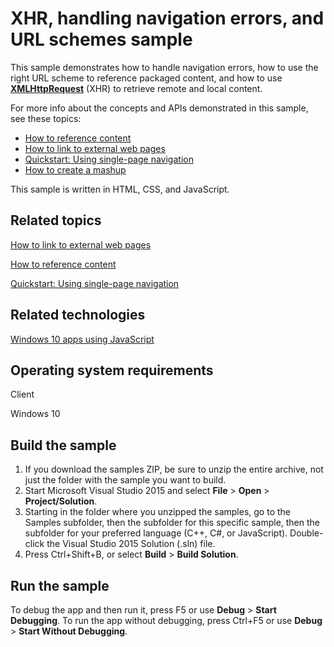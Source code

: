 ﻿<!---
  category: Navigation
  samplefwlink: http://go.microsoft.com/fwlink/p/?LinkId=620582&clcid=0x409
--->

# XHR, handling navigation errors, and URL schemes sample

This sample demonstrates how to handle navigation errors, how to use the right URL scheme to reference packaged content, and how to use [**XMLHttpRequest**](http://msdn.microsoft.com/library/windows/apps/hh453379) (XHR) to retrieve remote and local content.

For more info about the concepts and APIs demonstrated in this sample, see these topics:

-   [How to reference content](http://msdn.microsoft.com/library/windows/apps/hh781215)
-   [How to link to external web pages](http://msdn.microsoft.com/library/windows/apps/hh780594)
-   [Quickstart: Using single-page navigation](http://msdn.microsoft.com/library/windows/apps/hh452768)
-   [How to create a mashup](http://msdn.microsoft.com/library/windows/apps/)

This sample is written in HTML, CSS, and JavaScript.

Related topics
--------------

[How to link to external web pages](http://msdn.microsoft.com/library/windows/apps/hh780594)

[How to reference content](http://msdn.microsoft.com/library/windows/apps/hh781215)

[Quickstart: Using single-page navigation](http://msdn.microsoft.com/library/windows/apps/hh452768)

Related technologies
--------------------

[Windows 10 apps using JavaScript](http://msdn.microsoft.com/library/windows/apps/br211385)

Operating system requirements
-----------------------------

Client

Windows 10

Build the sample
----------------

1. If you download the samples ZIP, be sure to unzip the entire archive, not just the folder with the sample you want to build. 
2. Start Microsoft Visual Studio 2015 and select **File** \> **Open** \> **Project/Solution**.
3. Starting in the folder where you unzipped the samples, go to the Samples subfolder, then the subfolder for this specific sample, then the subfolder for your preferred language (C++, C#, or JavaScript). Double-click the Visual Studio 2015 Solution (.sln) file.
4. Press Ctrl+Shift+B, or select **Build** \> **Build Solution**.

Run the sample
--------------

To debug the app and then run it, press F5 or use **Debug** \> **Start Debugging**. To run the app without debugging, press Ctrl+F5 or use **Debug** \> **Start Without Debugging**.

